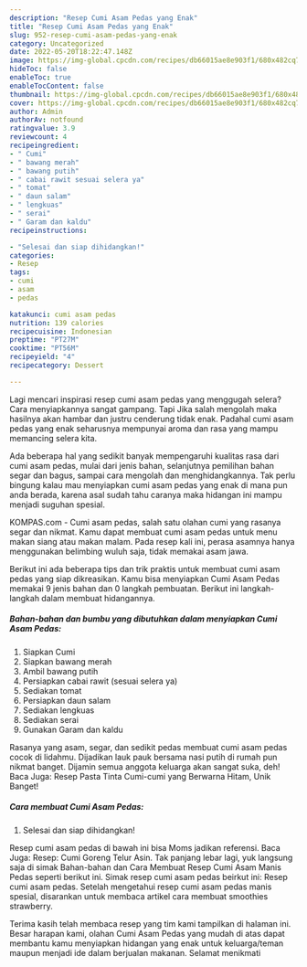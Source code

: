 ```yaml
---
description: "Resep Cumi Asam Pedas yang Enak"
title: "Resep Cumi Asam Pedas yang Enak"
slug: 952-resep-cumi-asam-pedas-yang-enak
category: Uncategorized
date: 2022-05-20T18:22:47.148Z
image: https://img-global.cpcdn.com/recipes/db66015ae8e903f1/680x482cq70/cumi-asam-pedas-foto-resep-utama.jpg
hideToc: false
enableToc: true
enableTocContent: false
thumbnail: https://img-global.cpcdn.com/recipes/db66015ae8e903f1/680x482cq70/cumi-asam-pedas-foto-resep-utama.jpg
cover: https://img-global.cpcdn.com/recipes/db66015ae8e903f1/680x482cq70/cumi-asam-pedas-foto-resep-utama.jpg
author: Admin
authorAv: notfound
ratingvalue: 3.9
reviewcount: 4
recipeingredient:
- " Cumi"
- " bawang merah"
- " bawang putih"
- " cabai rawit sesuai selera ya"
- " tomat"
- " daun salam"
- " lengkuas"
- " serai"
- " Garam dan kaldu"
recipeinstructions:

- "Selesai dan siap dihidangkan!"
categories:
- Resep
tags:
- cumi
- asam
- pedas

katakunci: cumi asam pedas 
nutrition: 139 calories
recipecuisine: Indonesian
preptime: "PT27M"
cooktime: "PT56M"
recipeyield: "4"
recipecategory: Dessert

---
```



Lagi mencari inspirasi resep cumi asam pedas yang menggugah selera? Cara menyiapkannya sangat gampang. Tapi Jika salah mengolah maka hasilnya akan hambar dan justru cenderung tidak enak. Padahal cumi asam pedas yang enak seharusnya mempunyai aroma dan rasa yang mampu memancing selera kita.


Ada beberapa hal yang sedikit banyak mempengaruhi kualitas rasa dari cumi asam pedas, mulai dari jenis bahan, selanjutnya pemilihan bahan segar dan bagus, sampai cara mengolah dan menghidangkannya. Tak perlu bingung kalau mau menyiapkan cumi asam pedas yang enak di mana pun anda berada, karena asal sudah tahu caranya maka hidangan ini mampu menjadi suguhan spesial.

KOMPAS.com - Cumi asam pedas, salah satu olahan cumi yang rasanya segar dan nikmat. Kamu dapat membuat cumi asam pedas untuk menu makan siang atau makan malam. Pada resep kali ini, perasa asamnya hanya menggunakan belimbing wuluh saja, tidak memakai asam jawa.


Berikut ini ada beberapa tips dan trik praktis untuk membuat cumi asam pedas yang siap dikreasikan. Kamu bisa menyiapkan Cumi Asam Pedas memakai 9 jenis bahan dan 0 langkah pembuatan. Berikut ini langkah-langkah dalam membuat hidangannya.

<!--inarticleads1-->

##### Bahan-bahan dan bumbu yang dibutuhkan dalam menyiapkan Cumi Asam Pedas:

1. Siapkan  Cumi
1. Siapkan  bawang merah
1. Ambil  bawang putih
1. Persiapkan  cabai rawit (sesuai selera ya)
1. Sediakan  tomat
1. Persiapkan  daun salam
1. Sediakan  lengkuas
1. Sediakan  serai
1. Gunakan  Garam dan kaldu


Rasanya yang asam, segar, dan sedikit pedas membuat cumi asam pedas cocok di lidahmu. Dijadikan lauk pauk bersama nasi putih di rumah pun nikmat banget. Dijamin semua anggota keluarga akan sangat suka, deh! Baca Juga: Resep Pasta Tinta Cumi-cumi yang Berwarna Hitam, Unik Banget! 

<!--inarticleads2-->

##### Cara membuat Cumi Asam Pedas:


1. Selesai dan siap dihidangkan!

Resep cumi asam pedas di bawah ini bisa Moms jadikan referensi. Baca Juga: Resep: Cumi Goreng Telur Asin. Tak panjang lebar lagi, yuk langsung saja di simak Bahan-bahan dan Cara Membuat Resep Cumi Asam Manis Pedas seperti berikut ini. Simak resep cumi asam pedas beirkut ini: Resep cumi asam pedas. Setelah mengetahui resep cumi asam pedas manis spesial, disarankan untuk membaca artikel cara membuat smoothies strawberry. 

Terima kasih telah membaca resep yang tim kami tampilkan di halaman ini. Besar harapan kami, olahan Cumi Asam Pedas yang mudah di atas dapat membantu kamu menyiapkan hidangan yang enak untuk keluarga/teman maupun menjadi ide dalam berjualan makanan. Selamat menikmati
